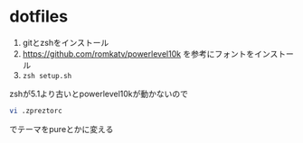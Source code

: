 # dotfiles

1. gitとzshをインストール
1. <https://github.com/romkatv/powerlevel10k> を参考にフォントをインストール
1. `zsh setup.sh`

zshが5.1より古いとpowerlevel10kが動かないので

```sh
vi .zpreztorc
```

でテーマをpureとかに変える
